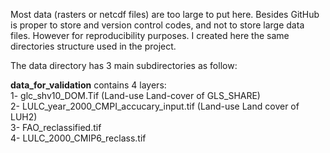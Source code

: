 Most data (rasters or netcdf files) are too large to put here. Besides GitHub is proper to store and version control codes, and not to store large data files. However for reproducibility purposes. I created here the same directories structure used in the project.

The data directory has 3 main subdirectories as follow:<br />

**data_for_validation** contains 4 layers: <br />
1- glc_shv10_DOM.Tif (Land-use Land-cover of GLS_SHARE) <br />
2- LULC_year_2000_CMPI_accucary_input.tif (Land-use Land cover of LUH2)<br />
3- FAO_reclassified.tif<br />
4- LULC_2000_CMIP6_reclass.tif<br />

 
